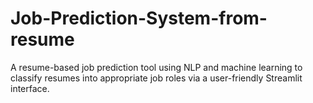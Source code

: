 # Job-Prediction-System-from-resume
A resume-based job prediction tool using NLP and machine learning to classify resumes into appropriate job roles via a user-friendly Streamlit interface.

